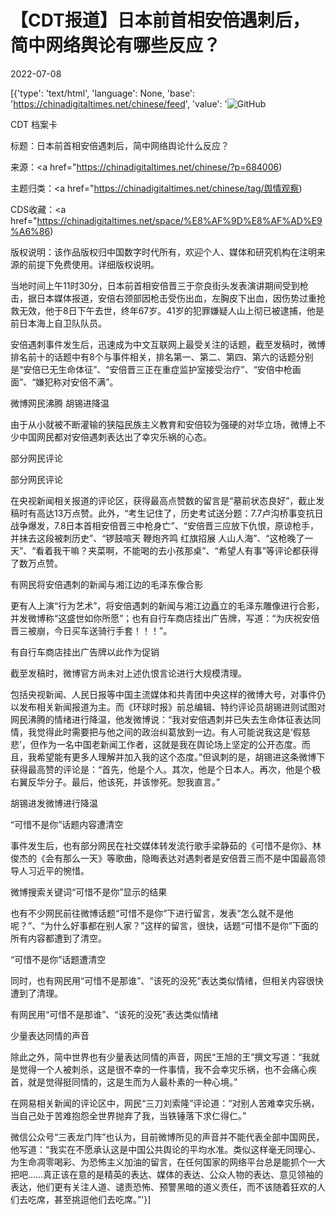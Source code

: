 # 【CDT报道】日本前首相安倍遇刺后，简中网络舆论有哪些反应？

2022-07-08

[{'type': 'text/html', 'language': None, 'base': 'https://chinadigitaltimes.net/chinese/feed', 'value': '![GitHub](https://chinadigitaltimes.net/chinese/files/2022/07/24bdf7b-768x427.png)

CDT 档案卡

标题：日本前首相安倍遇刺后，简中网络舆论什么反应？

来源：<a href="https://chinadigitaltimes.net/chinese/?p=684006)

主题归类：<a href="https://chinadigitaltimes.net/chinese/tag/舆情观察)

CDS收藏：<a href="https://chinadigitaltimes.net/space/%E8%AF%9D%E8%AF%AD%E9%A6%86)

版权说明：该作品版权归中国数字时代所有，欢迎个人、媒体和研究机构在注明来源的前提下免费使用。详细版权说明。





当地时间上午11时30分，日本前首相安倍晋三于奈良街头发表演讲期间受到枪击，据日本媒体报道，安倍右颈部因枪击受伤出血，左胸皮下出血，因伤势过重抢救无效，他于8日下午去世，终年67岁。41岁的犯罪嫌疑人山上彻已被逮捕，他是前日本海上自卫队队员。

安倍遇刺事件发生后，迅速成为中文互联网上最受关注的话题，截至发稿时，微博排名前十的话题中有8个与事件相关，排名第一、第二、第四、第六的话题分别是“安倍已无生命体征”、“安倍晋三正在重症监护室接受治疗”、“安倍中枪画面”、“嫌犯称对安倍不满”。

微博网民沸腾 胡锡进降温

由于从小就被不断灌输的狭隘民族主义教育和安倍较为强硬的对华立场，微博上不少中国网民都对安倍遇刺表达出了幸灾乐祸的心态。

部分网民评论

部分网民评论

在央视新闻相关报道的评论区，获得最高点赞数的留言是“墓前状态良好”，截止发稿时有高达13万点赞。此外，“考生记住了，历史考试送分题：7.7卢沟桥事变抗日战争爆发，7.8日本首相安倍晋三中枪身亡”、“安倍晋三应放下仇恨，原谅枪手，并抹去这段被刺历史”、“锣鼓喧天 鞭炮齐鸣 红旗招展 人山人海”、“这枪晚了一天”、“看着我干嘛？夹菜啊，不能喝的去小孩那桌”、“希望人有事”等评论都获得了数万点赞。

有网民将安倍遇刺的新闻与湘江边的毛泽东像合影

更有人上演“行为艺术”，将安倍遇刺的新闻与湘江边矗立的毛泽东雕像进行合影，并发微博称“这盛世如你所愿”；也有自行车商店挂出广告牌，写道：“为庆祝安倍晋三被崩，今日买车送骑行手套！！！”。

有自行车商店挂出广告牌以此作为促销

截至发稿时，微博官方尚未对上述仇恨言论进行大规模清理。

包括央视新闻、人民日报等中国主流媒体和共青团中央这样的微博大号，对事件仍以发布相关新闻报道为主。而《环球时报》前总编辑、特约评论员胡锡进则试图对网民沸腾的情绪进行降温，他发微博说：“我对安倍遇刺并已失去生命体征表达同情，我觉得此时需要把与他之间的政治纠葛放到一边。有人可能说我这是‘假慈悲’，但作为一名中国老新闻工作者，这就是我在舆论场上坚定的公开态度。而且，我希望能有更多人理解并加入我的这个态度。”但讽刺的是，胡锡进这条微博下获得最高赞的评论是：“首先，他是个人。其次，他是个日本人。再次，他是个极右翼反华分子。最后，他该死，并该惨死。恕我直言。”

胡锡进发微博进行降温

“可惜不是你”话题内容遭清空

事件发生后，也有部分网民在社交媒体转发流行歌手梁静茹的《可惜不是你》、林俊杰的《会有那么一天》等歌曲，隐晦表达对遇刺者是安倍晋三而不是中国最高领导人习近平的惋惜。



微博搜索关键词“可惜不是你”显示的结果

也有不少网民前往微博话题“可惜不是你”下进行留言，发表“怎么就不是他呢？”、“为什么好事都在别人家？”这样的留言，很快，话题“可惜不是你”下面的所有内容都遭到了清空。

“可惜不是你”话题遭清空

同时，也有网民用“可惜不是那谁”、“该死的没死”表达类似情绪，但相关内容很快遭到了清理。

有网民用“可惜不是那谁”、“该死的没死”表达类似情绪

少量表达同情的声音

除此之外，简中世界也有少量表达同情的声音，网民“王旭的王”撰文写道：“我就是觉得一个人被刺杀，这是很不幸的一件事情，我不会幸灾乐祸，也不会痛心疾首，就是觉得挺同情的，这是生而为人最朴素的一种心境。”

在网易相关新闻的评论区中，网民“三刀刘索隆”评论道：“对别人苦难幸灾乐祸，当自己处于苦难抱怨全世界抛弃了我，当铁锤落下求仁得仁。”

微信公众号“三表龙门阵”也认为，目前微博所见的声音并不能代表全部中国网民，他写道：“我实在不愿承认这是中国公共舆论的平均水准。类似这样毫无同理心、为生命凋零喝彩、为恐怖主义加油的留言，在任何国家的网络平台总是能抓个一大把吧……真正该在意的是精英的表达、媒体的表达、公众人物的表达、意见领袖的表达，他们更有关注人道、谴责恐怖、预警黑暗的道义责任，而不该随着狂欢的人们去吃席，甚至挑逗他们去吃席。”'}]